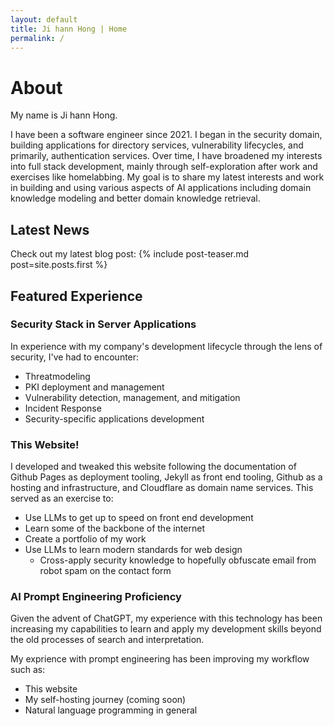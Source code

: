 ```yaml
---
layout: default
title: Ji hann Hong | Home
permalink: /
---
```


# About

My name is Ji hann Hong.

I have been a software engineer since 2021. I began in the security domain, building applications for directory services, vulnerability lifecycles, and primarily, authentication services. Over time, I have broadened my interests into full stack development, mainly through self-exploration after work and exercises like homelabbing. My goal is to share my latest interests and work in building and using various aspects of AI applications including domain knowledge modeling and better domain knowledge retrieval.

## Latest News

Check out my latest blog post: 
{% include post-teaser.md post=site.posts.first %}


## Featured Experience

### Security Stack in Server Applications

In experience with my company's development lifecycle through the lens of security, I've had to encounter:

  - Threatmodeling
  - PKI deployment and management
  - Vulnerability detection, management, and mitigation
  - Incident Response
  - Security-specific applications development

### This Website!

I developed and tweaked this website following the documentation of Github Pages as deployment tooling, Jekyll as front end tooling,  Github as a hosting and infrastructure, and Cloudflare as domain name services. This served as an exercise to:

  - Use LLMs to get up to speed on front end development
  - Learn some of the backbone of the internet
  - Create a portfolio of my work
  - Use LLMs to learn modern standards for web design
    - Cross-apply security knowledge to hopefully obfuscate email from robot spam on the contact form

### AI Prompt Engineering Proficiency

Given the advent of ChatGPT, my experience with this technology has been increasing my capabilities to learn and apply my development skills beyond the old processes of search and interpretation.

My exprience with prompt engineering has been improving my workflow such as:

  - This website
  - My self-hosting journey (coming soon)
  - Natural language programming in general


